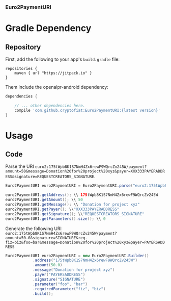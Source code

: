 ### Euro2PaymentURI

# Gradle Dependency

## Repository

First, add the following to your app's `build.gradle` file:

```Gradle
repositories {
    maven { url "https://jitpack.io" }
}
```

Them include the openalpr-android dependency:

```gradle
dependencies {

    // ... other dependencies here.    	
    compile 'com.github.cryptofiat:Euro2PaymentURI:{latest version}'
}
```

# Usage

## Code

Parse the URI `euro2:175tWpb8K1S7NmH4Zx6rewF9WQrcZv245W/payment?amount=50&message=Donation%20for%20project%20xyz&payer=XXX333PAYERADDRESS&signature=REQUESTCREATORS_SIGNATURE`.

```Java
Euro2PaymentURI euro2PaymentURI = Euro2PaymentURI.parse("euro2:175tWpb8K1S7NmH4Zx6rewF9WQrcZv245W/payment?amount=50&message=Donation%20for%20project%20xyz&payer=XXX333PAYERADDRESS&signature=REQUESTCREATORS_SIGNATURE");

euro2PaymentURI.getAddress(); \\ 175tWpb8K1S7NmH4Zx6rewF9WQrcZv245W
euro2PaymentURI.getAmount(); \\ 50
euro2PaymentURI.getMessage(); \\ "Donation for project xyz"
euro2PaymentURI.getPayer(); \\"XXX333PAYERADDRESS"
euro2PaymentURI.getSignature(); \\"REQUESTCREATORS_SIGNATURE"
euro2PaymentURI.getParameters().size(); \\ 0
```

Generate the following URI `euro2:175tWpb8K1S7NmH4Zx6rewF9WQrcZv245W/payment?amount=50.0&signature=SIGNATURE&req-fiz=biz&foo=bar&message=Donation%20for%20project%20xyz&payer=PAYERSADDRESS`

```Java
Euro2PaymentURI euro2PaymentURI = new Euro2PaymentURI.Builder()
    		.address("175tWpb8K1S7NmH4Zx6rewF9WQrcZv245W")
    		.amount(50.0)
    		.message("Donation for project xyz")
            .payer("PAYERSADDRESS")
            .signature("SIGNATURE")
    		.parameter("foo", "bar")
    		.requiredParameter("fiz", "biz")
    		.build();
```
